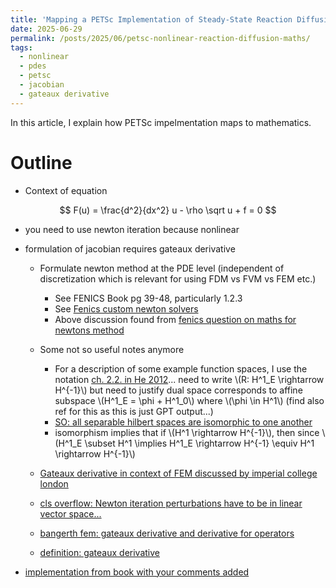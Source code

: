 ```yaml
---
title: 'Mapping a PETSc Implementation of Steady-State Reaction Diffusion Equations to Mathematics'
date: 2025-06-29
permalink: /posts/2025/06/petsc-nonlinear-reaction-diffusion-maths/
tags:
  - nonlinear
  - pdes
  - petsc
  - jacobian
  - gateaux derivative 
---
```


In this article, I explain how PETSc impelmentation maps to mathematics.


# Outline 

* Context of equation

$$
F(u) = \frac{d^2}{dx^2} u - \rho \sqrt u + f = 0
$$

* you need to use newton iteration because nonlinear

* formulation of jacobian requires gateaux derivative
    * Formulate newton method at the PDE level (independent of discretization
        which is relevant for using FDM vs FVM vs FEM etc.)
        * See FENICS Book pg 39-48, particularly 1.2.3
        * See [Fenics custom newton solvers](https://jsdokken.com/dolfinx-tutorial/chapter4/newton-solver.html)
        * Above discussion found from [fenics question on maths for newtons method](https://fenicsproject.discourse.group/t/mathematically-correct-representation-of-newtons-method-in-weak-formulation/14439)
    * Some not so useful notes anymore 
        * For a description of some example function spaces, I use the notation [ch. 2.2. in He 2012](https://uu.diva-portal.org/smash/record.jsf?pid=diva2%3A544511&dswid=-3123)... need to write \\(R: H^1_E \rightarrow H^{-1}\\) but need to justify
    dual space corresponds to affine subspace \\(H^1_E = \phi + H^1_0\\) where \\(\phi \in H^1\\) (find also ref for this as this is just GPT output...)
        * [SO: all separable hilbert spaces are isomorphic to one another](https://math.stackexchange.com/questions/314113/dual-space-of-h1)
        * isomorphism implies that if \\(H^1 \rightarrow H^{-1}\\), then since 
            \\(H^1_E \subset H^1 \implies H^1_E \rightarrow H^{-1} \equiv H^1 \rightarrow H^{-1}\\)
    * [Gateaux derivative in context of FEM discussed by imperial college london](https://finite-element.github.io/8_nonlinear_problems.html)
    * [cls overflow: Newton iteration perturbations have to be in linear vector space...](https://scicomp.stackexchange.com/questions/45146/notation-for-defining-operators-for-residual-form-of-pde)
    * [bangerth fem: gateaux derivative and derivative for operators](https://www.youtube.com/watch?v=oVvIWMDctlE)

    * [definition: gateaux derivative](https://en.wikipedia.org/wiki/Gateaux_derivative)

* [implementation from book with your comments added](https://github.com/bueler/p4pdes/blob/master/c/ch4/reaction.c)



